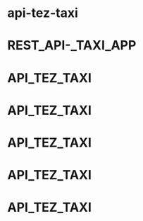 # api-tez-taxi
# REST_API-_TAXI_APP
# API_TEZ_TAXI
# API_TEZ_TAXI
# API_TEZ_TAXI
# API_TEZ_TAXI
# API_TEZ_TAXI
